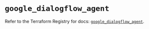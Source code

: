# `google_dialogflow_agent`

Refer to the Terraform Registry for docs: [`google_dialogflow_agent`](https://registry.terraform.io/providers/hashicorp/google-beta/6.43.0/docs/resources/google_dialogflow_agent).
